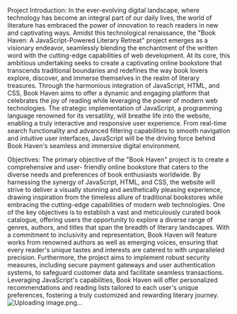 
Project Introduction:
In the ever-evolving digital landscape, where technology has become an integral part of our daily lives, the world of literature has embraced the power of innovation to reach readers in new and captivating ways. Amidst this technological renaissance, the "Book Haven: A
JavaScript-Powered Literary Retreat" project emerges as a visionary endeavor, seamlessly blending the enchantment of the written word with the cutting-edge capabilities of web
development.
At its core, this ambitious undertaking seeks to create a captivating online bookstore that
transcends traditional boundaries and redefines the way book lovers explore, discover, and
immerse themselves in the realm of literary treasures. Through the harmonious integration of JavaScript, HTML, and CSS, Book Haven aims to offer a dynamic and engaging platform
that celebrates the joy of reading while leveraging the power of modern web technologies.
The strategic implementation of JavaScript, a programming language renowned for its
versatility, will breathe life into the website, enabling a truly interactive and responsive user experience. From real-time search functionality and advanced filtering capabilities to smooth navigation and intuitive user interfaces, JavaScript will be the driving force behind Book
Haven's seamless and immersive digital environment.


Objectives:
The primary objective of the "Book Haven" project is to create a comprehensive and user- friendly online bookstore that caters to the diverse needs and preferences of book enthusiasts worldwide. By harnessing the synergy of JavaScript, HTML, and CSS, the website will strive to deliver a visually stunning and aesthetically pleasing experience, drawing inspiration from the timeless allure of traditional bookstores while embracing the cutting-edge capabilities of modern web technologies.
One of the key objectives is to establish a vast and meticulously curated book catalogue, offering users the opportunity to explore a diverse range of genres, authors, and titles that
span the breadth of literary landscapes. With a commitment to inclusivity and representation, Book Haven will feature works from renowned authors as well as emerging voices, ensuring that every reader's unique tastes and interests are catered to with unparalleled precision.
Furthermore, the project aims to implement robust security measures, including secure
payment gateways and user authentication systems, to safeguard customer data and facilitate seamless transactions. Leveraging JavaScript's capabilities, Book Haven will offer
personalized recommendations and reading lists tailored to each user's unique preferences, fostering a truly customized and rewarding literary journey.
![Uploading image.png…]()
